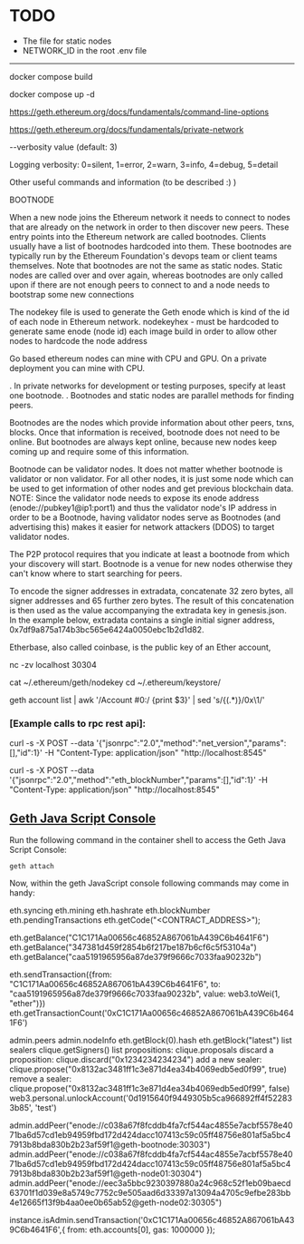 # TODO
- The file for static nodes
- NETWORK_ID in the root .env file

---
docker compose build

docker compose up -d

https://geth.ethereum.org/docs/fundamentals/command-line-options

https://geth.ethereum.org/docs/fundamentals/private-network


--verbosity value    (default: 3)

Logging verbosity: 0=silent, 1=error, 2=warn, 3=info, 4=debug, 5=detail


Other useful commands and information (to be described :) )

BOOTNODE

When a new node joins the Ethereum network it needs to connect to nodes that are already on the network in order to then discover new peers.
These entry points into the Ethereum network are called bootnodes. Clients usually have a list of bootnodes hardcoded into them.
These bootnodes are typically run by the Ethereum Foundation's devops team or client teams themselves.
Note that bootnodes are not the same as static nodes. Static nodes are called over and over again,
whereas bootnodes are only called upon if there are not enough peers to connect to and a node needs to bootstrap some new connections

The nodekey file is used to generate the Geth enode which is kind of the id of each node in Ethereum network.
nodekeyhex - must be hardcoded to generate same enode (node id) each image build in order to allow other nodes to hardcode the node address

Go based ethereum nodes can mine with CPU and GPU. On a private deployment you can mine with CPU.

. In private networks for development or testing purposes, specify at least one bootnode.
. Bootnodes and static nodes are parallel methods for finding peers.

Bootnodes are the nodes which provide information about other peers, txns, blocks. Once that information is received,
bootnode does not need to be online. But bootnodes are always kept online,
because new nodes keep coming up and require some of this information.

Bootnode can be validator nodes. It does not matter whether bootnode is validator or non validator.
For all other nodes, it is just some node which can be used to get information of other nodes and get previous blockchain data.
NOTE: Since the validator node needs to expose its enode address (enode://pubkey1@ip1:port1) and thus the validator node's IP address in order to be a Bootnode,
having validator nodes serve as Bootnodes (and advertising this) makes it easier for network attackers (DDOS) to target validator nodes.

The P2P protocol requires that you indicate at least a bootnode from which your discovery will start.
Bootnode is a venue for new nodes otherwise they can't know where to start searching for peers.

To encode the signer addresses in extradata, concatenate 32 zero bytes, all signer addresses and 65 further zero bytes.
The result of this concatenation is then used as the value accompanying the extradata key in genesis.json.
In the example below, extradata contains a single initial signer address, 0x7df9a875a174b3bc565e6424a0050ebc1b2d1d82.

Etherbase, also called coinbase, is the public key of an Ether account,


nc -zv localhost 30304

cat ~/.ethereum/geth/nodekey
cd ~/.ethereum/keystore/

geth account list | awk '/Account #0:/ {print $3}' | sed 's/{\(.*\)}/0x\1/'

### [Example calls to rpc rest api]:
curl -s -X POST --data '{"jsonrpc":"2.0","method":"net_version","params":[],"id":1}' -H "Content-Type: application/json" "http://localhost:8545"

curl -s -X POST --data '{"jsonrpc":"2.0","method":"eth_blockNumber","params":[],"id":1}' -H "Content-Type: application/json" "http://localhost:8545"


## [Geth Java Script Console](#console)
Run the following command in the container shell to access the Geth Java Script Console:
```
geth attach
```
Now, within the geth JavaScript console following commands may come in handy:

eth.syncing
eth.mining
eth.hashrate
eth.blockNumber
eth.pendingTransactions
eth.getCode("<CONTRACT_ADDRESS>");

eth.getBalance("C1C171Aa00656c46852A867061bA439C6b4641F6")
eth.getBalance("347381d459f2854b6f217be187b6cf6c5f53104a")
eth.getBalance("caa5191965956a87de379f9666c7033faa90232b")

eth.sendTransaction({from: "C1C171Aa00656c46852A867061bA439C6b4641F6", to: "caa5191965956a87de379f9666c7033faa90232b", value: web3.toWei(1, "ether")})
eth.getTransactionCount('0xC1C171Aa00656c46852A867061bA439C6b4641F6')

admin.peers
admin.nodeInfo
eth.getBlock(0).hash
eth.getBlock("latest")
list sealers clique.getSigners()
list propositions: clique.proposals
discard a proposition: clique.discard("0x1234234234234")
add a new sealer: clique.propose("0x8132ac3481ff1c3e871d4ea34b4069edb5ed0f99", true)
remove a sealer: clique.propose("0x8132ac3481ff1c3e871d4ea34b4069edb5ed0f99", false)
web3.personal.unlockAccount('0d1915640f9449305b5ca966892ff4f522833b85', 'test')

admin.addPeer("enode://c038a67f8fcddb4fa7cf544ac4855e7acbf5578e4071ba6d57cd1eb94959fbd172d424dacc107413c59c05ff48756e801af5a5bc47913b8bda830b2b23af59f1@geth-bootnode:30303")
admin.addPeer("enode://c038a67f8fcddb4fa7cf544ac4855e7acbf5578e4071ba6d57cd1eb94959fbd172d424dacc107413c59c05ff48756e801af5a5bc47913b8bda830b2b23af59f1@geth-node01:30304")
admin.addPeer("enode://eec3a5bbc9230397880a24c968c52f1eb09baecd63701f1d039e8a5749c7752c9e505aad6d33397a13094a4705c9efbe283bb4e12665f13f9b4aa0ee0b65ab52@geth-node02:30305")


instance.isAdmin.sendTransaction('0xC1C171Aa00656c46852A867061bA439C6b4641F6',{ from: eth.accounts[0], gas: 1000000 });